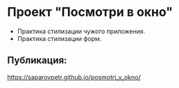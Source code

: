 # Проект "Посмотри в окно"

- Практика стилизации чужого приложения.
- Практика стилизации форм.

## Публикация:
https://saparovpetr.github.io/posmotri_v_okno/
